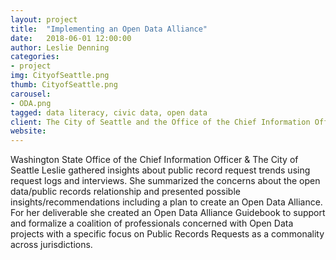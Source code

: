 ```yaml
---
layout: project
title:  "Implementing an Open Data Alliance"
date:   2018-06-01 12:00:00
author: Leslie Denning
categories:
- project
img: CityofSeattle.png
thumb: CityofSeattle.png
carousel:
- ODA.png
tagged: data literacy, civic data, open data
client: The City of Seattle and the Office of the Chief Information Officer
website: 
---
```

Washington State Office of the Chief Information Officer & The City of Seattle
Leslie gathered insights about public record request trends using request logs and interviews. She summarized the concerns about the open data/public records relationship and presented possible insights/recommendations including a plan to create an Open Data Alliance. For her deliverable she created an Open Data Alliance Guidebook to support and formalize a coalition of professionals concerned with Open Data projects with a specific focus on Public Records Requests as a commonality across jurisdictions.
